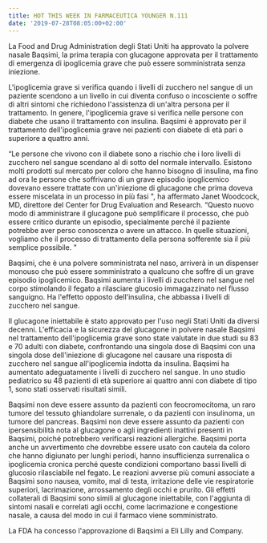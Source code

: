 ```yaml
---
title: HOT THIS WEEK IN FARMACEUTICA YOUNGER N.111
date: '2019-07-28T08:05:00+02:00'
---
```

La Food and Drug Administration degli Stati Uniti ha approvato la polvere nasale Baqsimi, la prima terapia con glucagone approvata per il trattamento di emergenza di ipoglicemia grave che può essere somministrata senza iniezione.

L'ipoglicemia grave si verifica quando i livelli di zucchero nel sangue di un paziente scendono a un livello in cui diventa confuso o incosciente o soffre di altri sintomi che richiedono l'assistenza di un'altra persona per il trattamento. In genere, l'ipoglicemia grave si verifica nelle persone con diabete che usano il trattamento con insulina. Baqsimi è approvato per il trattamento dell'ipoglicemia grave nei pazienti con diabete di età pari o superiore a quattro anni.

“Le persone che vivono con il diabete sono a rischio che i loro livelli di zucchero nel sangue scendano al di sotto del normale intervallo. Esistono molti prodotti sul mercato per coloro che hanno bisogno di insulina, ma fino ad ora le persone che soffrivano di un grave episodio ipoglicemico dovevano essere trattate con un'iniezione di glucagone che prima doveva essere miscelata in un processo in più fasi ", ha affermato Janet Woodcock, MD, direttore del Center for Drug Evaluation and Research. “Questo nuovo modo di amministrare il glucagone può semplificare il processo, che può essere critico durante un episodio, specialmente perché il paziente potrebbe aver perso conoscenza o avere un attacco. In quelle situazioni, vogliamo che il processo di trattamento della persona sofferente sia il più semplice possibile. "

Baqsimi, che è una polvere somministrata nel naso, arriverà in un dispenser monouso che può essere somministrato a qualcuno che soffre di un grave episodio ipoglicemico. Baqsimi aumenta i livelli di zucchero nel sangue nel corpo stimolando il fegato a rilasciare glucosio immagazzinato nel flusso sanguigno. Ha l'effetto opposto dell'insulina, che abbassa i livelli di zucchero nel sangue.

Il glucagone iniettabile è stato approvato per l'uso negli Stati Uniti da diversi decenni. L'efficacia e la sicurezza del glucagone in polvere nasale Baqsimi nel trattamento dell'ipoglicemia grave sono state valutate in due studi su 83 e 70 adulti con diabete, confrontando una singola dose di Baqsimi con una singola dose dell'iniezione di glucagone nel causare una risposta di zucchero nel sangue all'ipoglicemia indotta da insulina. Baqsimi ha aumentato adeguatamente i livelli di zucchero nel sangue. In uno studio pediatrico su 48 pazienti di età superiore ai quattro anni con diabete di tipo 1, sono stati osservati risultati simili.

Baqsimi non deve essere assunto da pazienti con feocromocitoma, un raro tumore del tessuto ghiandolare surrenale, o da pazienti con insulinoma, un tumore del pancreas. Baqsimi non deve essere assunto da pazienti con ipersensibilità nota al glucagone o agli ingredienti inattivi presenti in Baqsimi, poiché potrebbero verificarsi reazioni allergiche. Baqsimi porta anche un avvertimento che dovrebbe essere usato con cautela da coloro che hanno digiunato per lunghi periodi, hanno insufficienza surrenalica o ipoglicemia cronica perché queste condizioni comportano bassi livelli di glucosio rilasciabile nel fegato. Le reazioni avverse più comuni associate a Baqsimi sono nausea, vomito, mal di testa, irritazione delle vie respiratorie superiori, lacrimazione, arrossamento degli occhi e prurito. Gli effetti collaterali di Baqsimi sono simili al glucagone iniettabile, con l'aggiunta di sintomi nasali e correlati agli occhi, come lacrimazione e congestione nasale, a causa del modo in cui il farmaco viene somministrato.

La FDA ha concesso l'approvazione di Baqsimi a Eli Lilly and Company.
